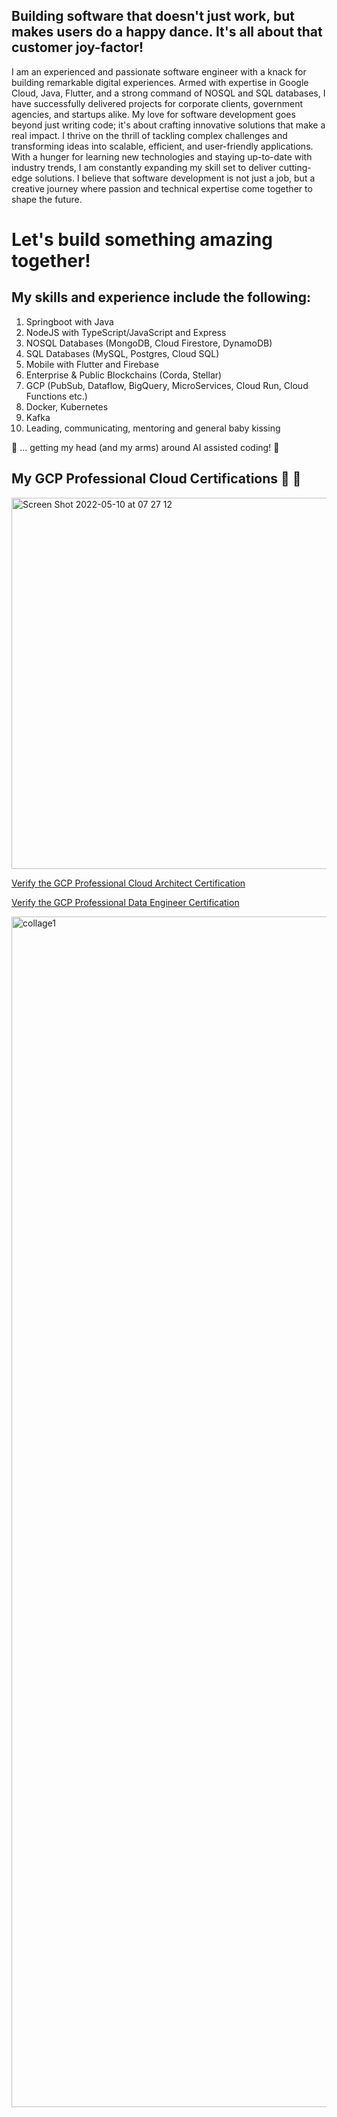 
## Building software that doesn't just work, but makes users do a happy dance. It's all about that customer joy-factor!

I am an experienced and passionate software engineer with a knack for building remarkable digital experiences. Armed with expertise in Google Cloud, Java, Flutter, and a strong command of NOSQL and SQL databases, I have successfully delivered projects for corporate clients, government agencies, and startups alike. My love for software development goes beyond just writing code; it's about crafting innovative solutions that make a real impact. I thrive on the thrill of tackling complex challenges and transforming ideas into scalable, efficient, and user-friendly applications. With a hunger for learning new technologies and staying up-to-date with industry trends, I am constantly expanding my skill set to deliver cutting-edge solutions. I believe that software development is not just a job, but a creative journey where passion and technical expertise come together to shape the future. 

# Let's build something amazing together!

## My skills and experience include the following:
1. Springboot with Java
2. NodeJS with TypeScript/JavaScript and Express
3. NOSQL Databases (MongoDB, Cloud Firestore, DynamoDB)
4. SQL Databases (MySQL, Postgres, Cloud SQL)
5. Mobile with Flutter and Firebase
6. Enterprise & Public Blockchains (Corda, Stellar)
7. GCP (PubSub, Dataflow, BigQuery, MicroServices, Cloud Run, Cloud Functions etc.)
8. Docker, Kubernetes
9. Kafka
10. Leading, communicating, mentoring and general baby kissing

🍎 ... getting my head (and my arms) around AI assisted coding! 🍎

## My GCP Professional Cloud Certifications 👋 👋

<img width="594" alt="Screen Shot 2022-05-10 at 07 27 12" src="https://user-images.githubusercontent.com/343710/167548728-eb8ebb52-04dc-42ef-9a10-febee82cb705.png">

[Verify the GCP Professional Cloud Architect Certification](https://www.credential.net/639a436a-58dd-4f27-8720-31bd79836c93?key=449eefa5bc8a3bb4cb29c8cba04acfa62d698b52f7afcbe2209fbdb31f4b3df3)

[Verify the GCP Professional Data Engineer Certification](https://www.credential.net/5e605a5b-4b1c-4380-8024-deb34f975f86?key=6714f2885cf5bd5d43f2779db3e99d80c5db226942292c9392489a702e9664dd#gs.101v3ak)

<img width="1905" alt="collage1" src="https://github.com/malengatiger/malengatiger/assets/343710/e4648e3a-f3f2-4966-ae6a-9c4c3212a876">

